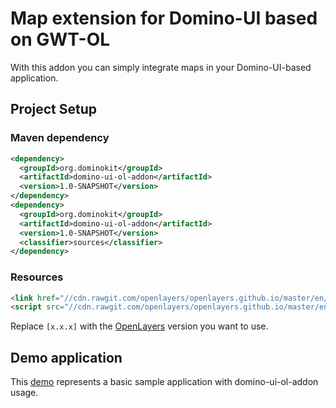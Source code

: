 # Map extension for Domino-UI based on GWT-OL

With this addon you can simply integrate maps in your Domino-UI-based application.

## Project Setup

### Maven dependency
```xml
<dependency>
  <groupId>org.dominokit</groupId>
  <artifactId>domino-ui-ol-addon</artifactId>
  <version>1.0-SNAPSHOT</version>
</dependency>
<dependency>
  <groupId>org.dominokit</groupId>
  <artifactId>domino-ui-ol-addon</artifactId>
  <version>1.0-SNAPSHOT</version>
  <classifier>sources</classifier>
</dependency>

```

### Resources

```html
<link href="//cdn.rawgit.com/openlayers/openlayers.github.io/master/en/v[x.x.x]/css/ol.css" rel="stylesheet" type="text/css">
<script src="//cdn.rawgit.com/openlayers/openlayers.github.io/master/en/v[x.x.x]/build/ol.js" type="text/javascript"></script>
```
Replace `[x.x.x]` with the [OpenLayers](http://openlayers.org/ "OpenLayers website") version you want to use.

## Demo application

This [demo](https://github.com/TDesjardins/domino-map-demo) represents a basic sample application with domino-ui-ol-addon usage. 
